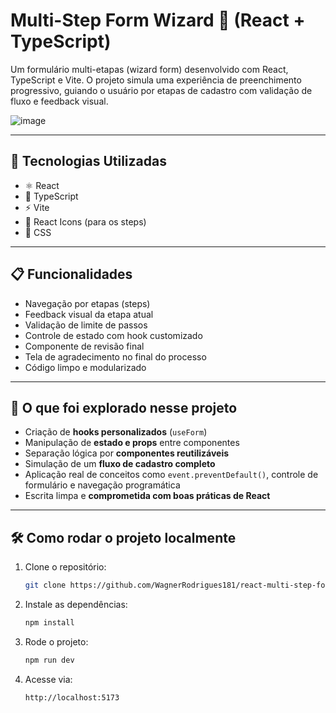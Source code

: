# Multi-Step Form Wizard 🧭 (React + TypeScript)

Um formulário multi-etapas (wizard form) desenvolvido com React, TypeScript e Vite. O projeto simula uma experiência de preenchimento progressivo, guiando o usuário por etapas de cadastro com validação de fluxo e feedback visual.

![image](https://github.com/user-attachments/assets/ae958ce3-02a0-4942-98da-6bce55b97956)


---

## 🚀 Tecnologias Utilizadas

- ⚛️ React
- 📘 TypeScript
- ⚡ Vite
- 🎯 React Icons (para os steps)
- 🎨 CSS

---

## 📋 Funcionalidades

- Navegação por etapas (steps)
- Feedback visual da etapa atual
- Validação de limite de passos
- Controle de estado com hook customizado
- Componente de revisão final
- Tela de agradecimento no final do processo
- Código limpo e modularizado

---

## 🧠 O que foi explorado nesse projeto

- Criação de **hooks personalizados** (`useForm`)
- Manipulação de **estado e props** entre componentes
- Separação lógica por **componentes reutilizáveis**
- Simulação de um **fluxo de cadastro completo**
- Aplicação real de conceitos como `event.preventDefault()`, controle de formulário e navegação programática
- Escrita limpa e **comprometida com boas práticas de React**

---

## 🛠️ Como rodar o projeto localmente

1. Clone o repositório:
    ```bash
    git clone https://github.com/WagnerRodrigues181/react-multi-step-form.git
    ```

2. Instale as dependências:
    ```bash
    npm install
    ```

3. Rode o projeto:
    ```bash
    npm run dev
    ```

4. Acesse via:
    ```bash
    http://localhost:5173
    ```
